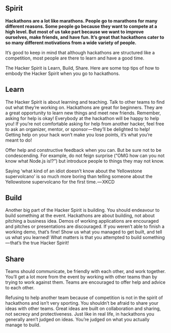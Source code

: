 ## Spirit
**Hackathons are a lot like marathons. People go to marathons for many different reasons. Some people go because they want to compete at a high level. But most of us take part because we want to improve ourselves, make friends, and have fun. It’s great that hackathons cater to so many different motivations from a wide variety of people.**

It’s good to keep in mind that although hackathons are structured like a competition, most people are there to learn and have a good time.

The Hacker Spirit is Learn, Build, Share. Here are some top tips of how to embody the Hacker Spirit when you go to hackathons.

## Learn
The Hacker Spirit is about learning and teaching. Talk to other teams to find out what they’re working on. Hackathons are great for beginners. They are a great opportunity to learn new things and meet new friends. Remember, asking for help is okay! Everybody at the hackathon will be happy to help you! If you’re not comfortable asking for help from another hacker, feel free to ask an organizer, mentor, or sponsor — they’ll be delighted to help! Getting help on your hack won’t make you lose points, it’s what you’re meant to do!

Offer help and constructive feedback when you can. But be sure not to be condescending. For example, do not feign surprise (“OMG how can you not know what Node.js is!?”) but introduce people to things they may not know.

Saying ‘what kind of an idiot doesn’t know about the Yellowstone supervolcano’ is so much more boring than telling someone about the Yellowstone supervolcano for the first time. — XKCD

## Build
Another big part of the Hacker Spirit is building. You should endeavour to build something at the event. Hackathons are about building, not about pitching a business idea. Demos of working applications are encouraged and pitches or presentations are discouraged. If you weren’t able to finish a working demo, that’s fine! Show us what you managed to get built, and tell us what you learned! What matters is that you attempted to build something — that’s the true Hacker Spirit!

## Share
Teams should communicate, be friendly with each other, and work together. You’ll get a lot more from the event by working with other teams than by trying to work against them. Teams are encouraged to offer help and advice to each other.

Refusing to help another team because of competition is not in the spirit of hackathons and isn’t very sporting. You shouldn’t be afraid to share your ideas with other teams. Great ideas are built on collaboration and sharing, not secrecy and protectiveness. Just like in real life, in hackathons you generally aren’t judged on ideas. You’re judged on what you actually manage to build.
